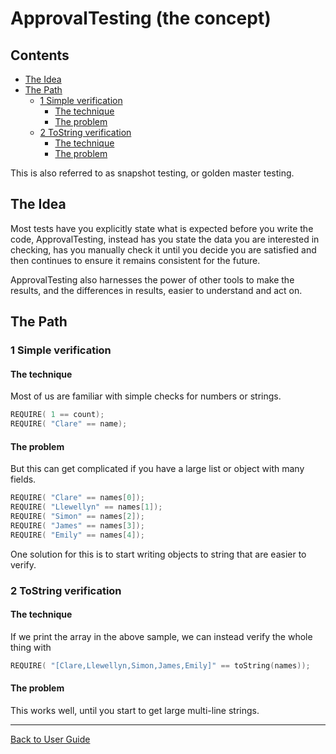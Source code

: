 <!--
GENERATED FILE - DO NOT EDIT
This file was generated by [MarkdownSnippets](https://github.com/SimonCropp/MarkdownSnippets).
Source File: /doc/mdsource/ApprovalTestingConcept.source.md
To change this file edit the source file and then execute ./run_markdown_templates.sh.
-->

<a id="top"></a>

# ApprovalTesting (the concept)

<!-- toc -->
## Contents

  * [The Idea](#the-idea)
  * [The Path](#the-path)
    * [1 Simple verification](#1-simple-verification)
      * [The technique](#the-technique)
      * [The problem](#the-problem)
    * [2 ToString verification](#2-tostring-verification)
      * [The technique](#the-technique-1)
      * [The problem](#the-problem-1)<!-- endtoc -->


This is also referred to as snapshot testing, or golden master testing.

## The Idea
Most tests have you explicitly state what is expected before you write the code,
ApprovalTesting, instead has you state the data you are interested in checking,
has you manually check it until you decide you are satisfied and then continues
to ensure it remains consistent for the future.

ApprovalTesting also harnesses the power of other tools to make
the results, and the differences in results, easier to understand and act on.



## The Path

### 1 Simple verification

#### The technique

Most of us are familiar with simple checks for numbers or strings.
```cpp
REQUIRE( 1 == count);
REQUIRE( "Clare" == name);
```

#### The problem
But this can get complicated if you have a large list or object with many fields.
```cpp
REQUIRE( "Clare" == names[0]);
REQUIRE( "Llewellyn" == names[1]);
REQUIRE( "Simon" == names[2]);
REQUIRE( "James" == names[3]);
REQUIRE( "Emily" == names[4]);
```

One solution for this is to start writing objects to string that are easier to verify.

### 2 ToString verification

#### The technique

If we print the array in the above sample, we can instead verify the whole thing with
```cpp
REQUIRE( "[Clare,Llewellyn,Simon,James,Emily]" == toString(names));
```

#### The problem
This works well, until you start to get large multi-line strings.


---

[Back to User Guide](/doc/README.md#top)
